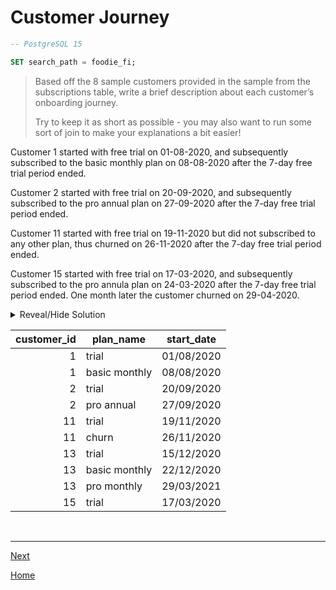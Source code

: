 # **Customer Journey**

```sql
-- PostgreSQL 15

SET search_path = foodie_fi;
```

> Based off the 8 sample customers provided in the sample from the subscriptions table, write a brief description about each customer’s onboarding journey.
>
> Try to keep it as short as possible - you may also want to run some sort of join to make your explanations a bit easier!

Customer 1 started with free trial on 01-08-2020, and subsequently subscribed to the basic monthly plan on 08-08-2020 after the 7-day free trial period ended.

Customer 2 started with free trial on 20-09-2020, and subsequently subscribed to the pro annual plan on 27-09-2020 after the 7-day free trial period ended.

Customer 11 started with free trial on 19-11-2020 but did not subscribed to any other plan, thus churned on 26-11-2020 after the 7-day free trial period ended.

Customer 15 started with free trial on 17-03-2020, and subsequently subscribed to the pro annula plan on 24-03-2020 after the 7-day free trial period ended. One month later the customer churned on 29-04-2020.

<details>
<summary>Reveal/Hide Solution</summary>

```sql
SELECT
	s.customer_id,
	p.plan_name,
	s.start_date
FROM subscriptions s
INNER JOIN plans p USING (plan_id)
WHERE s.customer_id IN (1,2,11,13,15,16,18,19);
```

</details>

| **customer_id** | **plan_name** | **start_date** |
| --------------: | ------------- | -------------- |
|               1 | trial         | 01/08/2020     |
|               1 | basic monthly | 08/08/2020     |
|               2 | trial         | 20/09/2020     |
|               2 | pro annual    | 27/09/2020     |
|              11 | trial         | 19/11/2020     |
|              11 | churn         | 26/11/2020     |
|              13 | trial         | 15/12/2020     |
|              13 | basic monthly | 22/12/2020     |
|              13 | pro monthly   | 29/03/2021     |
|              15 | trial         | 17/03/2020     |

<br>

---

[Next](b-DataAnalysisQuestions.md)

[Home](../README.md)
